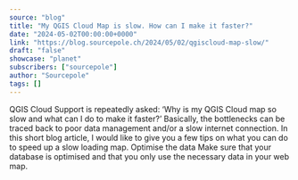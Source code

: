 ```yaml
---
source: "blog"
title: "My QGIS Cloud Map is slow. How can I make it faster?"
date: "2024-05-02T00:00:00+0000"
link: "https://blog.sourcepole.ch/2024/05/02/qgiscloud-map-slow/"
draft: "false"
showcase: "planet"
subscribers: ["sourcepole"]
author: "Sourcepole"
tags: []
---
```


QGIS Cloud Support is repeatedly asked: ‘Why is my QGIS Cloud map so slow and what can I do to make it faster?’ Basically, the bottlenecks can be traced back to poor data management and/or a slow internet connection. In this short blog article, I would like to give you a few tips on what you can do to speed up a slow loading map.
Optimise the data Make sure that your database is optimised and that you only use the necessary data in your web map.
